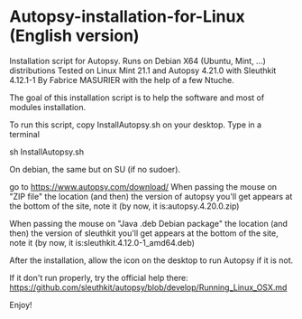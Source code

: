# Autopsy-installation-for-Linux (English version)
Installation script for Autopsy.
Runs on Debian X64 (Ubuntu, Mint, ...) distributions
Tested on Linux Mint 21.1 and Autopsy 4.21.0 with Sleuthkit 4.12.1-1
By Fabrice MASURIER with the help of a few Ntuche.

The goal of this installation script is to help the software and most of modules installation.

To run this script,
copy InstallAutopsy.sh on your desktop.
Type in a terminal

sh InstallAutopsy.sh 

On debian, the same but on SU (if no sudoer).

go to https://www.autopsy.com/download/ 
When passing the mouse on "ZIP file" the location (and then) the version of autopsy you'll get appears at the bottom of the site, note it (by now, it is:autopsy.4.20.0.zip)

When passing the mouse on "Java .deb Debian package" the location (and then) the version of sleuthkit you'll get appears at the bottom of the site, note it (by now, it is:sleuthkit.4.12.0-1_amd64.deb)

After the installation, allow the icon on the desktop to run Autopsy if it is not.

If it don't run properly, try the official help there: 
https://github.com/sleuthkit/autopsy/blob/develop/Running_Linux_OSX.md

Enjoy!
